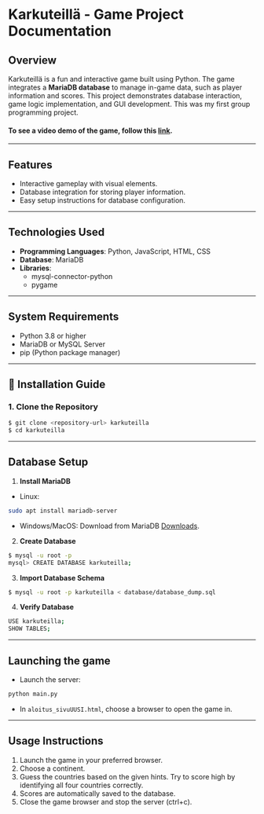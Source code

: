# **Karkuteillä - Game Project Documentation**

## **Overview**
Karkuteillä is a fun and interactive game built using Python. The game integrates a **MariaDB database** to manage in-game data, such as player information and scores. This project demonstrates database interaction, game logic implementation, and GUI development. This was my first group programming project.

#### To see a video demo of the game, follow this [link](https://drive.google.com/file/d/119xXjwAVxJbm-l_HId2AN8pGHddfZWnz/view?usp=sharing).
---

## **Features**
- Interactive gameplay with visual elements.
- Database integration for storing player information.
- Easy setup instructions for database configuration.

---

## **Technologies Used**
- **Programming Languages**: Python, JavaScript, HTML, CSS
- **Database**: MariaDB
- **Libraries**: 
  - mysql-connector-python
  - pygame

---

## **System Requirements**
- Python 3.8 or higher
- MariaDB or MySQL Server
- pip (Python package manager)

---

## 🔧 **Installation Guide**

### **1. Clone the Repository**
```bash
$ git clone <repository-url> karkuteilla
$ cd karkuteilla
```

---

## **Database Setup**

1. **Install MariaDB**
- Linux:
```bash
sudo apt install mariadb-server
```
- Windows/MacOS: Download from MariaDB [Downloads](https://mariadb.org/download/?t=mariadb&p=mariadb&r=11.6.2&os=windows&cpu=x86_64&pkg=msi&mirror=xtom_tal).

2. **Create Database**
```bash
$ mysql -u root -p
mysql> CREATE DATABASE karkuteilla;
```

3. **Import Database Schema**
```bash
$ mysql -u root -p karkuteilla < database/database_dump.sql
```
4. **Verify Database**
```bash
USE karkuteilla;
SHOW TABLES;
```

---
## **Launching the game**

- Launch the server:
```bash
python main.py
```
- In ``aloitus_sivuUUSI.html``, choose a browser to open the game in.

---

## **Usage Instructions**

1. Launch the game in your preferred browser.
2. Choose a continent.
3. Guess the countries based on the given hints. Try to score high by identifying all four countries correctly.
4. Scores are automatically saved to the database.
5. Close the game browser and stop the server (ctrl+c).

